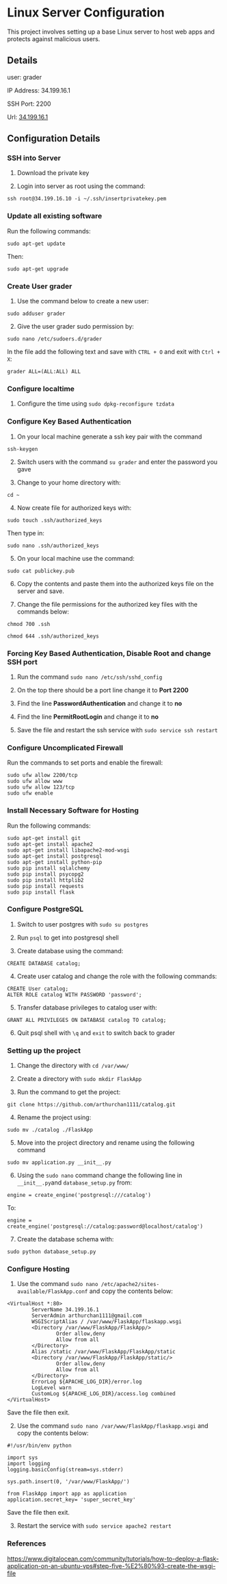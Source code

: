 # Linux Server Configuration

This project involves setting up a base Linux server to host web apps and protects against
malicious users.

## Details

user: grader

IP Address: 34.199.16.1

SSH Port: 2200

Url: [34.199.16.1](http://34.199.16.1)

## Configuration Details

### SSH into Server

1. Download the private key


2. Login into server as root using the command:

```
ssh root@34.199.16.10 -i ~/.ssh/insertprivatekey.pem
```

### Update all existing software

Run the following commands:

```
sudo apt-get update
```

Then:

```
sudo apt-get upgrade
```

### Create User grader

1. Use the command below to create a new user:

```
sudo adduser grader
```
2. Give the user grader sudo permission by:

```
sudo nano /etc/sudoers.d/grader
```

In the file add the following text and save with `CTRL + O` and exit with `Ctrl + X`:

```
grader ALL=(ALL:ALL) ALL
```
### Configure localtime

1. Configure the time using `sudo dpkg-reconfigure tzdata`

### Configure Key Based Authentication

1. On your local machine generate a ssh key pair with the command

```
ssh-keygen
````

2. Switch users with the command `su grader` and enter the password you gave

3. Change to your home directory with:

```
cd ~
```

4. Now create file for authorized keys with:

```
sudo touch .ssh/authorized_keys
```
Then type in:

```
sudo nano .ssh/authorized_keys
```

5. On your local machine use the command:

```
sudo cat publickey.pub
```

6. Copy the contents and paste them into the authorized keys file on the server and save.

7. Change the file permissions for the authorized key files with the commands below:

```
chmod 700 .ssh

chmod 644 .ssh/authorized_keys
```

### Forcing Key Based Authentication, Disable Root and change SSH port


1. Run the command `sudo nano /etc/ssh/sshd_config`

2. On the top there should be a port line change it to **Port 2200**

3. Find the line **PasswordAuthentication** and change it to **no**

4. Find the line **PermitRootLogin** and change it to **no**

5. Save the file and restart the ssh service with `sudo service ssh restart`

### Configure Uncomplicated Firewall

Run the commands to set ports and enable the firewall:

```
sudo ufw allow 2200/tcp
sudo ufw allow www
sudo ufw allow 123/tcp
sudo ufw enable
```
### Install Necessary Software for Hosting

Run the following commands:

```
sudo apt-get install git
sudo apt-get install apache2
sudo apt-get install libapache2-mod-wsgi
sudo apt-get install postgresql
sudo apt-get install python-pip
sudo pip install sqlalchemy
sudo pip install psycopg2
sudo pip install httplib2
sudo pip install requests
sudo pip install flask
```
### Configure PostgreSQL

1. Switch to user postgres with `sudo su postgres`

2. Run `psql` to get into postgresql shell

3. Create database using the command:

```
CREATE DATABASE catalog;
```

4. Create user catalog and change the role with the following commands:

```
CREATE User catalog;
ALTER ROLE catalog WITH PASSWORD 'password';
```

5. Transfer database privileges to catalog user with:

```
GRANT ALL PRIVILEGES ON DATABASE catalog TO catalog;
```

6. Quit psql shell with `\q` and `exit` to switch back to grader

### Setting up the project

1. Change the directory with `cd /var/www/`

2. Create a directory with `sudo mkdir FlaskApp`

3. Run the command to get the project:

```
git clone https://github.com/arthurchan1111/catalog.git

```

4. Rename the project using:

```
sudo mv ./catalog ./FlaskApp
```

5. Move into the project directory and rename using the following command

```
sudo mv application.py __init__.py
```

6. Using the `sudo nano` command change the following line in `__init__.py`and `database_setup.py` from:

```
engine = create_engine('postgresql:///catalog')
```

To:

```
engine = create_engine('postgresql://catalog:password@localhost/catalog')
```

7. Create the database schema with:

```
sudo python database_setup.py
```

### Configure Hosting

1. Use the command `sudo nano /etc/apache2/sites-available/FlaskApp.conf` and copy the contents below:

```
<VirtualHost *:80>
        ServerName 34.199.16.1
        ServerAdmin arthurchan1111@gmail.com
        WSGIScriptAlias / /var/www/FlaskApp/flaskapp.wsgi
        <Directory /var/www/FlaskApp/FlaskApp/>
                Order allow,deny
                Allow from all
        </Directory>
        Alias /static /var/www/FlaskApp/FlaskApp/static
        <Directory /var/www/FlaskApp/FlaskApp/static/>
                Order allow,deny
                Allow from all
        </Directory>
        ErrorLog ${APACHE_LOG_DIR}/error.log
        LogLevel warn
        CustomLog ${APACHE_LOG_DIR}/access.log combined
</VirtualHost>
```
Save the file then exit.

2. Use the command `sudo nano /var/www/FlaskApp/flaskapp.wsgi` and copy the contents below:

```
#!/usr/bin/env python

import sys
import logging
logging.basicConfig(stream=sys.stderr)

sys.path.insert(0, '/var/www/FlaskApp/')

from FlaskApp import app as application
application.secret_key= 'super_secret_key'
```

Save the file then exit.

3. Restart the service with `sudo service apache2 restart`

### References

https://www.digitalocean.com/community/tutorials/how-to-deploy-a-flask-application-on-an-ubuntu-vps#step-five-%E2%80%93-create-the-wsgi-file

